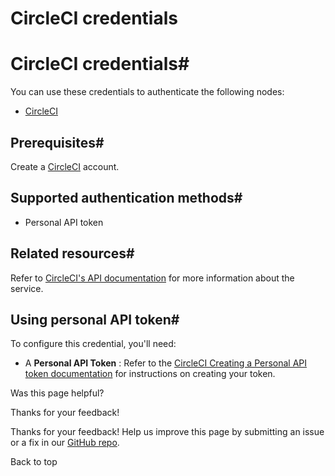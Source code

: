 # CircleCI credentials

[ ](https://github.com/n8n-io/n8n-docs/edit/main/docs/integrations/builtin/credentials/circleci.md "Edit this page")

# CircleCI credentials#

You can use these credentials to authenticate the following nodes:

  * [CircleCI](../../app-nodes/n8n-nodes-base.circleci/)



## Prerequisites#

Create a [CircleCI](https://circleci.com/) account. 

## Supported authentication methods#

  * Personal API token



## Related resources#

Refer to [CircleCI's API documentation](https://circleci.com/docs/api/v2/index.html) for more information about the service.

## Using personal API token#

To configure this credential, you'll need: 

  * A **Personal API Token** : Refer to the [CircleCI Creating a Personal API token documentation](https://circleci.com/docs/managing-api-tokens/#creating-a-personal-api-token) for instructions on creating your token.

Was this page helpful? 

Thanks for your feedback! 

Thanks for your feedback! Help us improve this page by submitting an issue or a fix in our [GitHub repo](https://github.com/n8n-io/n8n-docs). 

Back to top 
